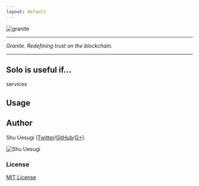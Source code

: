 ```yaml
---
layout: default
---
```


![granite](http://i.cubeupload.com/GIXwsT.png)


---

*Granite. Redefining trust on the blockchain.*

---

## Solo is useful if...

services

## Usage


## Author

Shu Uesugi ([Twitter](http://twitter.com/chibicode)/[GitHub](http://github.com/chibicode)/[G+](https://plus.google.com/110325199858284431541?rel=author)).

![Shu Uesugi](https://www.gravatar.com/avatar/b868d84bbe2ed30ec45c9253e1c1cefe.jpg?s=200)

### License

[MIT License](http://chibicode.mit-license.org/)
